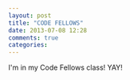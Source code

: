```yaml
---
layout: post
title: "CODE FELLOWS"
date: 2013-07-08 12:28
comments: true
categories: 
---
```

I'm in my Code Fellows class! YAY!